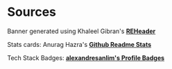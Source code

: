 # Sources

Banner generated using Khaleel Gibran's [**REHeader**](https://reheader.glitch.me/)

Stats cards: Anurag Hazra's [**Github Readme Stats**](https://github.com/anuraghazra/github-readme-stats)

Tech Stack Badges: [**alexandresanlim's Profile Badges**](https://github.com/alexandresanlim/Badges4-README.md-Profile)
